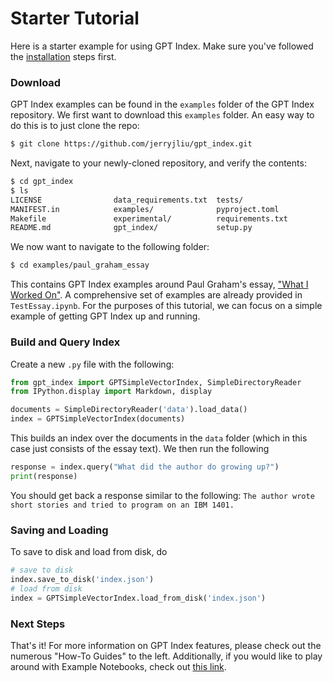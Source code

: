 # Starter Tutorial

Here is a starter example for using GPT Index. Make sure you've followed the [installation](installation.md) steps first.


### Download
GPT Index examples can be found in the `examples` folder of the GPT Index repository. 
We first want to download this `examples` folder. An easy way to do this is to just clone the repo: 

```bash
$ git clone https://github.com/jerryjliu/gpt_index.git
```

Next, navigate to your newly-cloned repository, and verify the contents:

```bash
$ cd gpt_index
$ ls
LICENSE                data_requirements.txt  tests/
MANIFEST.in            examples/              pyproject.toml
Makefile               experimental/          requirements.txt
README.md              gpt_index/             setup.py
```


We now want to navigate to the following folder:
```bash
$ cd examples/paul_graham_essay
```

This contains GPT Index examples around Paul Graham's essay, ["What I Worked On"](http://paulgraham.com/worked.html). A comprehensive set of examples are already provided in `TestEssay.ipynb`. For the purposes of this tutorial, we can focus on a simple example of getting GPT Index up and running.


### Build and Query Index
Create a new `.py` file with the following:

```python
from gpt_index import GPTSimpleVectorIndex, SimpleDirectoryReader
from IPython.display import Markdown, display

documents = SimpleDirectoryReader('data').load_data()
index = GPTSimpleVectorIndex(documents)
```

This builds an index over the documents in the `data` folder (which in this case just consists of the essay text). We then run the following
```python
response = index.query("What did the author do growing up?")
print(response)
```

You should get back a response similar to the following: `The author wrote short stories and tried to program on an IBM 1401.`

### Saving and Loading

To save to disk and load from disk, do

```python
# save to disk
index.save_to_disk('index.json')
# load from disk
index = GPTSimpleVectorIndex.load_from_disk('index.json')
```


### Next Steps

That's it! For more information on GPT Index features, please check out the numerous "How-To Guides" to the left.
Additionally, if you would like to play around with Example Notebooks, check out [this link](/reference/example_notebooks.rst).

